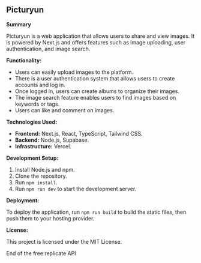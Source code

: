 ## Picturyun

**Summary**

Picturyun is a web application that allows users to share and view images. It is powered by Next.js and offers features such as image uploading, user authentication, and image search.

**Functionality:**

- Users can easily upload images to the platform.
- There is a user authentication system that allows users to create accounts and log in.
- Once logged in, users can create albums to organize their images.
- The image search feature enables users to find images based on keywords or tags.
- Users can like and comment on images.

**Technologies Used:**

- **Frontend:** Next.js, React, TypeScript, Tailwind CSS.
- **Backend:** Node.js, Supabase.
- **Infrastructure:** Vercel.

**Development Setup:**

1. Install Node.js and npm.
2. Clone the repository.
3. Run `npm install`.
4. Run `npm run dev` to start the development server.

**Deployment:**

To deploy the application, run `npm run build` to build the static files, then push them to your hosting provider.

**License:**

This project is licensed under the MIT License.

End of the free replicate API